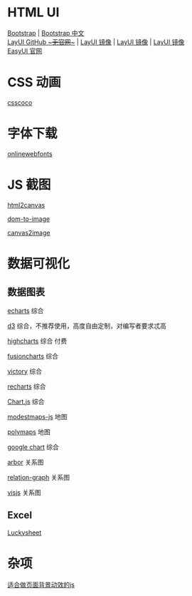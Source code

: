 # HTML UI
[Bootstrap](https://getbootstrap.com/) |
[Bootstrap 中文](https://www.bootcss.com/) \
[LayUI GitHub ~~~无官网~~~](https://github.com/layui/layui) |
[LayUI 镜像](https://layuion.com/) |
[LayUI 镜像](http://layui.org.cn/index.html) |
[LayUI 镜像](https://www.layuiweb.com/) \
[EasyUI 官网](https://www.jeasyui.cn/) \
[]()

# CSS 动画
[csscoco](https://csscoco.com/inspiration/#/)

# 字体下载
[onlinewebfonts](https://www.onlinewebfonts.com/fonts)

# JS 截图

[html2canvas](https://github.com/SuperAL/canvas2image "html2canvas")

[dom-to-image](https://github.com/tsayen/dom-to-image "dom-to-image")

[canvas2image](https://github.com/hongru/canvas2image "canvas2image")

# 数据可视化
## 数据图表

[echarts](https://github.com/apache/incubator-echarts-examples "echarts") 综合

[d3](https://github.com/d3/d3 "d3") 综合，不推荐使用，高度自由定制，对编写者要求忒高

[highcharts](https://github.com/highcharts/highcharts "highcharts") 综合 付费

[fusioncharts](https://github.com/fusioncharts/ "fusioncharts") 综合

[victory](https://github.com/FormidableLabs/victory "victory") 综合

[recharts](https://github.com/recharts/recharts "recharts") 综合

[Chart.js](https://github.com/chartjs/Chart.js "Chart") 综合

[modestmaps-js](https://github.com/modestmaps/modestmaps-js "modestmaps-js") 地图

[polymaps](https://github.com/simplegeo/polymaps "polymaps") 地图

[google chart](https://developers.google.com/chart "https://developers.google.com/chart") 综合

[arbor](https://github.com/samizdatco/arbor "arbor") 关系图

[relation-graph](http://relation-graph.com/ "relation-graph") 关系图

[visjs](https://visjs.github.io// "visjs") 关系图

## Excel

[Luckysheet](https://github.com/mengshukeji/Luckysheet "arbor")

# 杂项
[适合做页面背景动效的js](http://paperjs.org/)
